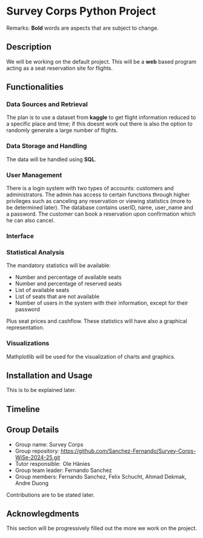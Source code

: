 # Survey Corps Python Project
Remarks:
**Bold** words are aspects that are subject to change.
## Description
We will be working on the default project. This will be a **web** based program acting as a seat reservation site for flights.  
## Functionalities

### Data Sources and Retrieval
The plan is to use a dataset from **kaggle** to get flight information reduced to a specific place and time; if this doesnt work out there is also the option to randomly generate a large number of flights.
### Data Storage and Handling
The data will be handled using **SQL**.
### User Management
There is a login system with two types of accounts: customers and administrators.
The admin has access to certain functions through higher privileges such as canceling any reservation or viewing statistics (more to be determined later).
The database contains userID, name, user_name and a password.
The customer can book a reservation upon confirmation which he can also cancel.
### Interface

### Statistical Analysis
The mandatory statistics will be available:

- Number and percentage of available seats
- Number and percentage of reserved seats
- List of available seats 
- List of seats that are not available
- Number of users in the system with their information, except for their password

Plus seat prices and cashflow. 
These statistics will have also a graphical representation.

### Visualizations
Mathplotlib will be used for the visualization of charts and graphics.
## Installation and Usage
This is to be explained later.
## Timeline

## Group Details
- Group name: Survey Corps
- Group repository: https://github.com/Sanchez-Fernando/Survey-Corps-WiSe-2024-25.git
- Tutor responsible:  Ole Hänies
- Group team leader: Fernando Sanchez
- Group members: Fernando Sanchez, Felix Schucht, Ahmad Dekmak, Andre Duong

Contributions are to be stated later.
## Acknowlegdments
This section will be progressively filled out the more we work on the project.
